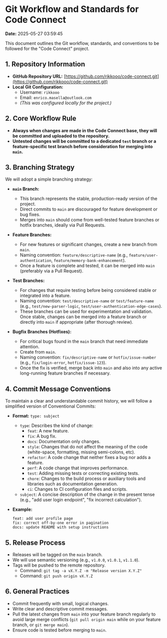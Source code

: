 # Git Workflow and Standards for Code Connect

**Date:** 2025-05-27 03:59:45

This document outlines the Git workflow, standards, and conventions to be followed for the "Code Connect" project.

## 1. Repository Information

*   **GitHub Repository URL:** [https://github.com/rikkooo/code-connect.git](https://github.com/rikkooo/code-connect.git)
*   **Local Git Configuration:**
    *   Username: `rikkooo`
    *   Email: `enrico.masella@outlook.com`
    *   *(This was configured locally for the project.)*

## 2. Core Workflow Rule

*   **Always when changes are made in the Code Connect base, they will be committed and uploaded to the repository.**
*   **Untested changes will be committed to a dedicated `test` branch or a feature-specific test branch before consideration for merging into `main`.**

## 3. Branching Strategy

We will adopt a simple branching strategy:

*   **`main` Branch:**
    *   This branch represents the stable, production-ready version of the project.
    *   Direct commits to `main` are discouraged for feature development or bug fixes.
    *   Merges into `main` should come from well-tested feature branches or hotfix branches, ideally via Pull Requests.

*   **Feature Branches:**
    *   For new features or significant changes, create a new branch from `main`.
    *   Naming convention: `feature/descriptive-name` (e.g., `feature/user-authentication`, `feature/memory-bank-enhancement`).
    *   Once a feature is complete and tested, it can be merged into `main` (preferably via a Pull Request).

*   **Test Branches:**
    *   For changes that require testing before being considered stable or integrated into a feature.
    *   Naming convention: `test/descriptive-name` or `test/feature-name` (e.g., `test/new-parser-logic`, `test/user-authentication-edge-cases`).
    *   These branches can be used for experimentation and validation. Once stable, changes can be merged into a feature branch or directly into `main` if appropriate (after thorough review).

*   **Bugfix Branches (Hotfixes):**
    *   For critical bugs found in the `main` branch that need immediate attention.
    *   Create from `main`.
    *   Naming convention: `fix/descriptive-name` or `hotfix/issue-number` (e.g., `fix/login-error`, `hotfix/issue-123`).
    *   Once the fix is verified, merge back into `main` and also into any active long-running feature branches if necessary.

## 4. Commit Message Conventions

To maintain a clear and understandable commit history, we will follow a simplified version of Conventional Commits:

*   **Format:** `type: subject`
    *   `type`: Describes the kind of change:
        *   `feat`: A new feature.
        *   `fix`: A bug fix.
        *   `docs`: Documentation only changes.
        *   `style`: Changes that do not affect the meaning of the code (white-space, formatting, missing semi-colons, etc).
        *   `refactor`: A code change that neither fixes a bug nor adds a feature.
        *   `perf`: A code change that improves performance.
        *   `test`: Adding missing tests or correcting existing tests.
        *   `chore`: Changes to the build process or auxiliary tools and libraries such as documentation generation.
        *   `ci`: Changes to CI configuration files and scripts.
    *   `subject`: A concise description of the change in the present tense (e.g., "add user login endpoint", "fix incorrect calculation").

*   **Example:**
    ```
    feat: add user profile page
    fix: correct off-by-one error in pagination
    docs: update README with setup instructions
    ```

## 5. Release Process

*   Releases will be tagged on the `main` branch.
*   We will use semantic versioning (e.g., `v1.0.0`, `v1.0.1`, `v1.1.0`).
*   Tags will be pushed to the remote repository.
    *   Command: `git tag -a vX.Y.Z -m "Release version X.Y.Z"`
    *   Command: `git push origin vX.Y.Z`

## 6. General Practices

*   Commit frequently with small, logical changes.
*   Write clear and descriptive commit messages.
*   Pull the latest changes from `main` into your feature branch regularly to avoid large merge conflicts (`git pull origin main` while on your feature branch, or `git merge main`).
*   Ensure code is tested before merging to `main`.